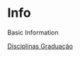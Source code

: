 # Info
Basic Information

[Disciplinas Graduação](https://github.com/WebberAI/Info/blob/main/Disciplinas%20UCS.ipynb)
